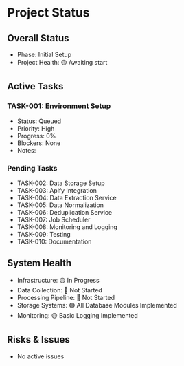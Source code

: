 # Project Status

## Overall Status

- Phase: Initial Setup
- Project Health: 🟡 Awaiting start

## Active Tasks

### TASK-001: Environment Setup

- Status: Queued
- Priority: High
- Progress: 0%
- Blockers: None
- Notes:

### Pending Tasks

- TASK-002: Data Storage Setup
- TASK-003: Apify Integration
- TASK-004: Data Extraction Service
- TASK-005: Data Normalization
- TASK-006: Deduplication Service
- TASK-007: Job Scheduler
- TASK-008: Monitoring and Logging
- TASK-009: Testing
- TASK-010: Documentation

## System Health

- Infrastructure: 🟡 In Progress
- Data Collection: 🔴 Not Started
- Processing Pipeline: 🔴 Not Started
- Storage Systems: 🟢 All Database Modules Implemented
- Monitoring: 🟡 Basic Logging Implemented

## Risks & Issues

- No active issues
